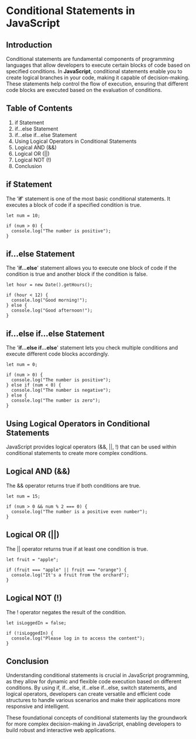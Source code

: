 # Conditional Statements in JavaScript
## Introduction
Conditional statements are fundamental components of programming languages that allow developers to execute certain blocks of code based on specified conditions. In **JavaScript**, conditional statements enable you to create logical branches in your code, making it capable of decision-making. These statements help control the flow of execution, ensuring that different code blocks are executed based on the evaluation of conditions.

## Table of Contents
1. if Statement
2. if...else Statement
3. if...else if...else Statement
4. Using Logical Operators in Conditional Statements
5. Logical AND (&&)
6. Logical OR (||)
7. Logical NOT (!)
8. Conclusion
## if Statement
The '**if**' statement is one of the most basic conditional statements. It executes a block of code if a specified condition is true.
```
let num = 10;

if (num > 0) {
  console.log("The number is positive");
}
```
## if...else Statement 
The '**if...else**' statement allows you to execute one block of code if the condition is true and another block if the condition is false.
```
let hour = new Date().getHours();

if (hour < 12) {
  console.log("Good morning!");
} else {
  console.log("Good afternoon!");
}
```
## if...else if...else Statement
The '**if...else if...else**' statement lets you check multiple conditions and execute different code blocks accordingly.

```
let num = 0;

if (num > 0) {
  console.log("The number is positive");
} else if (num < 0) {
  console.log("The number is negative");
} else {
  console.log("The number is zero");
}
```
## Using Logical Operators in Conditional Statements
JavaScript provides logical operators (&&, ||, !) that can be used within conditional statements to create more complex conditions.
## Logical AND (&&)
The && operator returns true if both conditions are true.
```
let num = 15;

if (num > 0 && num % 2 === 0) {
  console.log("The number is a positive even number");
}
```
## Logical OR (||)
The || operator returns true if at least one condition is true.
```
let fruit = "apple";

if (fruit === "apple" || fruit === "orange") {
  console.log("It's a fruit from the orchard");
}
```
## Logical NOT (!)
The ! operator negates the result of the condition.
```
let isLoggedIn = false;

if (!isLoggedIn) {
  console.log("Please log in to access the content");
}
```
## Conclusion
Understanding conditional statements is crucial in JavaScript programming, as they allow for dynamic and flexible code execution based on different conditions. By using if, if...else, if...else if...else, switch statements, and logical operators, developers can create versatile and efficient code structures to handle various scenarios and make their applications more responsive and intelligent.

These foundational concepts of conditional statements lay the groundwork for more complex decision-making in JavaScript, enabling developers to build robust and interactive web applications.

